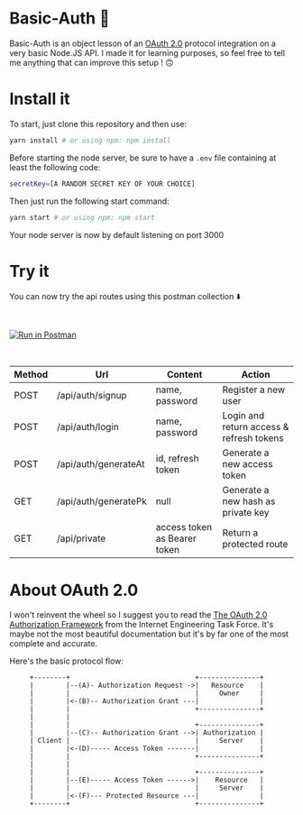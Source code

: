 # Basic-Auth 🔐

Basic-Auth is an object lesson of an [OAuth 2.0](https://oauth.net/) protocol integration on a very basic Node.JS API. I made it for learning purposes, so feel free 
to tell me anything that can improve this setup ! 🙃

# Install it

To start, just clone this repository and then use: 

```bash
yarn install # or using npm: npm install
```

Before starting the node server, be sure to have a `.env` file containing at least the following code: 

```bash
secretKey=[A RANDOM SECRET KEY OF YOUR CHOICE]
```

Then just run the following start command: 

```bash
yarn start # or using npm: npm start
```

Your node server is now by default listening on port 3000

# Try it

You can now try the api routes using this postman collection   ⬇️

</br>
  
[![Run in Postman](https://run.pstmn.io/button.svg)](https://app.getpostman.com/run-collection/13815486-9b79f65f-be11-4928-94e1-90c902579f65?action=collection%2Ffork&collection-url=entityId%3D13815486-9b79f65f-be11-4928-94e1-90c902579f65%26entityType%3Dcollection%26workspaceId%3D71afb205-34e7-4c58-9c00-f3cc105b0da0)

</br>

| Method | Url | Content | Action |
| --- | --- | --- | --- |
| POST | /api/auth/signup | name, password | Register a new user |
| POST | /api/auth/login | name, password | Login and return access & refresh tokens|
| POST | /api/auth/generateAt | id, refresh token | Generate a new access token |
| GET | /api/auth/generatePk | null | Generate a new hash as private key |
| GET | /api/private | access token as Bearer token | Return a protected route|


# About OAuth 2.0

I won't reinvent the wheel so I suggest you to read the [The OAuth 2.0 Authorization Framework](https://www.rfc-editor.org/rfc/rfc6749) from the Internet Engineering Task Force. It's maybe not the most beautiful documentation but it's by far one of the most complete and accurate. 

Here's the basic protocol flow:

```
     +--------+                               +---------------+
     |        |--(A)- Authorization Request ->|   Resource    |
     |        |                               |     Owner     |
     |        |<-(B)-- Authorization Grant ---|               |
     |        |                               +---------------+
     |        |
     |        |                               +---------------+
     |        |--(C)-- Authorization Grant -->| Authorization |
     | Client |                               |     Server    |
     |        |<-(D)----- Access Token -------|               |
     |        |                               +---------------+
     |        |
     |        |                               +---------------+
     |        |--(E)----- Access Token ------>|    Resource   |
     |        |                               |     Server    |
     |        |<-(F)--- Protected Resource ---|               |
     +--------+                               +---------------+
```
